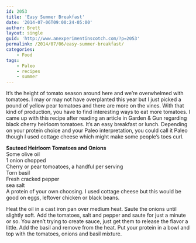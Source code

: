 ```yaml
---
id: 2053
title: 'Easy Summer Breakfast'
date: '2014-07-06T09:00:24-05:00'
author: Brett
layout: single
guid: 'http://www.anexperimentinscotch.com/?p=2053'
permalink: /2014/07/06/easy-summer-breakfast/
categories:
    - Food
tags:
    - Paleo
    - recipes
    - summer
---
```


It’s the height of tomato season around here and we’re overwhelmed with tomatoes. I may or may not have overplanted this year but I just picked a pound of yellow pear tomatoes and there are more on the vines. With that kind of production, you have to find interesting ways to eat more tomatoes. I came up with this recipe after reading an article in Garden &amp; Gun regarding black cherry heirloom tomatoes. It’s an easy breakfast or lunch. Depending on your protein choice and your Paleo interpretation, you could call it Paleo though I used cottage cheese which might make some people’s toes curl.

**Sauteed Heirloom Tomatoes and Onions**  
Some olive oil  
1 onion chopped  
Cherry or pear tomoatoes, a handful per serving  
Torn basil  
Fresh cracked pepper  
sea salt  
A protein of your own choosing. I used cottage cheese but this would be good on eggs, leftover chicken or black beans.

Heat the oil in a cast iron pan over medium heat. Saute the onions until slightly soft. Add the tomatoes, salt and pepper and saute for just a minute or so. You aren’t trying to create sauce, just get them to release the flavor a little. Add the basil and remove from the heat. Put your protein in a bowl and top with the tomatoes, onions and basil mixture.